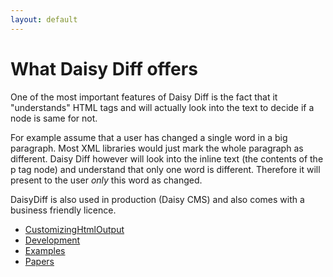 ```yaml
---
layout: default
---
```


# What Daisy Diff offers

One of the most important features of Daisy Diff is the fact that it "understands" HTML tags and will actually look into the text to decide if a node is same for not.

For example assume that a user has changed a single word in a big paragraph. Most XML libraries would just mark the whole paragraph as different. Daisy Diff however will look into the inline text (the contents of the p tag node) and understand that only one word is different. Therefore it will present to the user *only* this word as changed.

DaisyDiff is also used in production (Daisy CMS) and also comes with a business friendly licence.

 * [CustomizingHtmlOutput](CustomizingHtmlOutput)
 * [Development](Development)
 * [Examples](Examples)
 * [Papers](Papers)